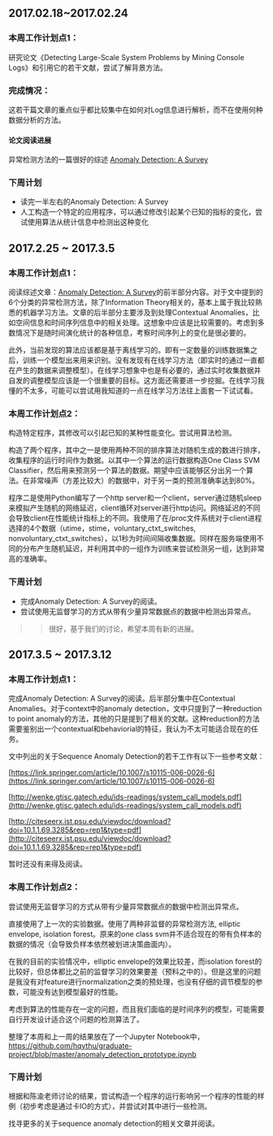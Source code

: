 ## 2017.02.18~2017.02.24

### 本周工作计划点1：

研究论文《Detecting Large-Scale System Problems by Mining Console Logs》和引用它的若干文献，尝试了解背景方法。

### 完成情况：

这若干篇文章的重点似乎都比较集中在如何对Log信息进行解析，而不在使用何种数据分析的方法。

#### 论文阅读进展

异常检测方法的一篇很好的综述 [Anomaly Detection: A Survey](http://cucis.ece.northwestern.edu/projects/DMS/publications/AnomalyDetection.pdf)

### 下周计划

- 读完一半左右的Anomaly Detection: A Survey
- 人工构造一个特定的应用程序，可以通过修改引起某个已知的指标的变化，尝试使用算法从统计信息中检测出这种变化

## 2017.2.25 ~ 2017.3.5

### 本周工作计划点1：

阅读综述文章：[Anomaly Detection: A Survey](http://cucis.ece.northwestern.edu/projects/DMS/publications/AnomalyDetection.pdf)的前半部分内容。对于文中提到的6个分类的异常检测方法，除了Information Theory相关的，基本上属于我比较熟悉的机器学习方法。文章的后半部分主要涉及到处理Contextual Anomalies，比如空间信息和时间序列信息中的相关处理。这想象中应该是比较需要的。考虑到多数情况下是随时间演化统计的各种信息，考察时间序列上的变化是很必要的。

此外，当前发现的算法应该都是基于离线学习的。即有一定数量的训练数据集之后，训练一个模型出来用来识别。没有发现有在线学习方法（即实时的通过一直都在产生的数据来调整模型）。在线学习想象中也是有必要的，通过实时收集数据并自发的调整模型应该是一个很重要的目标。这方面还需要进一步挖掘。在线学习我懂的不太多，可能可以尝试用我知道的一点在线学习方法往上面套一下试试看。

### 本周工作计划点2：

构造特定程序，其修改可以引起已知的某种性能变化。尝试用算法检测。

构造了两个程序，其中之一是使用两种不同的排序算法对随机生成的数进行排序，收集程序的运行时间作为数据。以其中一个算法的运行数据构造One Class SVM Classifier，然后用来预测另一个算法的数据。期望中应该能够区分出另一个算法。在非常噪声（方差比较大）的数据中，对于另一类的预测准确率达到80%。

程序二是使用Python编写了一个http server和一个client，server通过随机sleep来模拟产生随机的网络延迟，client循环对server进行http访问。网络延迟的不同会导致client在性能统计指标上的不同。我使用了在/proc文件系统对于client进程选择的4个数据（utime，stime，voluntary_ctxt_switches, nonvoluntary_ctxt_switches），以1秒为时间间隔收集数据。同样在服务端使用不同的分布产生随机延迟，并利用其中的一组作为训练来尝试检测另一组，达到非常高的准确率。

### 下周计划

- 完成Anomaly Detection: A Survey的阅读。
- 尝试使用无监督学习的方式从带有少量异常数据点的数据中检测出异常点。

>> 很好，基于我们的讨论，希望本周有新的进展。

## 2017.3.5 ~ 2017.3.12

### 本周工作计划点1：

完成Anomaly Detection: A Survey的阅读。后半部分集中在Contextual Anomalies。对于context中的anomaly detection，文中只提到了一种reduction to point anomaly的方法，其他的只是提到了相关的文献。这种reduction的方法需要鉴别出一个contextual和behaviorial的特征，我认为不太可能适合现在的任务。

文中列出的关于Sequence Anomaly Detection的若干工作有以下一些参考文献：

[https://link.springer.com/article/10.1007/s10115-006-0026-6](https://link.springer.com/article/10.1007/s10115-006-0026-6)

[http://wenke.gtisc.gatech.edu/ids-readings/system_call_models.pdf](http://wenke.gtisc.gatech.edu/ids-readings/system_call_models.pdf)

[http://citeseerx.ist.psu.edu/viewdoc/download?doi=10.1.1.69.3285&rep=rep1&type=pdf](http://citeseerx.ist.psu.edu/viewdoc/download?doi=10.1.1.69.3285&rep=rep1&type=pdf)

暂时还没有来得及阅读。

### 本周工作计划点2：

尝试使用无监督学习的方式从带有少量异常数据点的数据中检测出异常点。

直接使用了上一次的实验数据。使用了两种非监督的异常检测方法, elliptic envelope, isolation forest。原来的one class svm并不适合现在的带有负样本的数据的情况（会导致负样本依然被划进决策曲面内）。

在我的目前的实验情况中，elliptic envelope的效果比较差，而isolation forest的比较好，但总体都比之前的监督学习的效果要差（预料之中的）。但是这里的问题是我没有对feature进行normalization之类的预处理，也没有仔细的调节模型的参数，可能没有达到模型最好的性能。

考虑到算法的性能存在一定的问题，而且我们面临的是时间序列的模型，可能需要自行开发设计适合这个问题的检测算法了。

整理了本周和上一周的结果放在了一个Jupyter Notebook中，https://github.com/hqythu/graduate-project/blob/master/anomaly_detection_prototype.ipynb

### 下周计划

根据和陈渝老师讨论的结果，尝试构造一个程序的运行影响另一个程序的性能的样例（初步考虑是通过卡IO的方式），并尝试对其中进行一些检测。

找寻更多的关于sequence anomaly detection的相关文章并阅读。